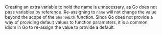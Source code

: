 Creating an extra variable to hold the name is unnecessary, as Go does not pass variables by reference.
Re-assigning to `name` will not change the value beyond the scope of the `ShareWith` function.
Since Go does not provide a way of providing default values to function parameters,
it is a common idiom in Go to re-assign the value to provide a default.

